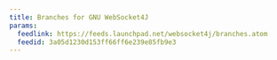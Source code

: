 ```yaml
---
title: Branches for GNU WebSocket4J
params:
  feedlink: https://feeds.launchpad.net/websocket4j/branches.atom
  feedid: 3a05d1230d153ff66ff6e239e85fb9e3
---
```


